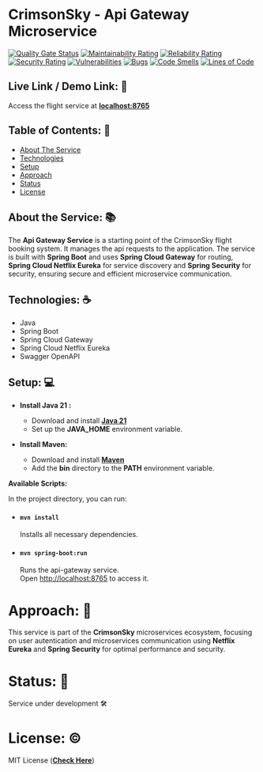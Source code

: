 # CrimsonSky - Api Gateway Microservice

[![Quality Gate Status](https://sonarcloud.io/api/project_badges/measure?project=ved-asole_flight-service&metric=alert_status)](https://sonarcloud.io/summary/new_code?id=ved-asole_flight-service)
[![Maintainability Rating](https://sonarcloud.io/api/project_badges/measure?project=ved-asole_flight-service&metric=sqale_rating)](https://sonarcloud.io/summary/new_code?id=ved-asole_flight-service)
[![Reliability Rating](https://sonarcloud.io/api/project_badges/measure?project=ved-asole_flight-service&metric=reliability_rating)](https://sonarcloud.io/summary/new_code?id=ved-asole_flight-service)
[![Security Rating](https://sonarcloud.io/api/project_badges/measure?project=ved-asole_flight-service&metric=security_rating)](https://sonarcloud.io/summary/new_code?id=ved-asole_flight-service)
[![Vulnerabilities](https://sonarcloud.io/api/project_badges/measure?project=ved-asole_flight-service&metric=vulnerabilities)](https://sonarcloud.io/summary/new_code?id=ved-asole_flight-service)
[![Bugs](https://sonarcloud.io/api/project_badges/measure?project=ved-asole_flight-service&metric=bugs)](https://sonarcloud.io/summary/new_code?id=ved-asole_flight-service)
[![Code Smells](https://sonarcloud.io/api/project_badges/measure?project=ved-asole_flight-service&metric=code_smells)](https://sonarcloud.io/summary/new_code?id=ved-asole_flight-service)
[![Lines of Code](https://sonarcloud.io/api/project_badges/measure?project=ved-asole_flight-service&metric=ncloc)](https://sonarcloud.io/summary/new_code?id=ved-asole_flight-service)
## Live Link / Demo Link: 🔗
Access the flight service at **[localhost:8765](http://localhost:8765)**

## Table of Contents: 📑

- [About The Service](#about-the-service-)
- [Technologies](#technologies-%EF%B8%8F)
- [Setup](#setup-)
- [Approach](#approach-)
- [Status](#status-)
- [License](#license-%EF%B8%8F)

## About the Service: 📚
The **Api Gateway Service** is a starting point of the CrimsonSky flight booking system. It manages the api requests to the application. The service is built with **Spring Boot** and uses **Spring Cloud Gateway** for routing, **Spring Cloud Netflix Eureka** for service discovery and **Spring Security** for security, ensuring secure and efficient microservice communication.

## Technologies: ☕️

- Java
- Spring Boot
- Spring Cloud Gateway
- Spring Cloud Netflix Eureka
- Swagger OpenAPI

## Setup: 💻

- **Install Java 21 :**
    - Download and install **[Java 21](https://www.oracle.com/in/java/technologies/downloads/#java21)**
    - Set up the **JAVA_HOME** environment variable.


- **Install Maven:**
    - Download and install **[Maven](https://maven.apache.org/download.cgi)**
    - Add the **bin** directory to the **PATH** environment variable.

**Available Scripts:**

In the project directory, you can run:

- #### `mvn install`
  Installs all necessary dependencies.

- #### `mvn spring-boot:run`
  Runs the api-gateway service.\
  Open [http://localhost:8765](http://localhost:8765) to access it.

# Approach: 🚶
This service is part of the **CrimsonSky** microservices ecosystem, focusing on user autentication and microservices communication using **Netflix Eureka** and **Spring Security**  for optimal performance and security.

# Status: 📶
Service under development 🛠️

# License: ©️
MIT License (**[Check Here](LICENSE)**)